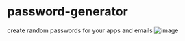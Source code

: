 # password-generator
create random passwords for your apps and emails
![image](https://1drv.ms/u/s!Asq_tz3iyM2ZcoeyTutXAlClO8s.png)
